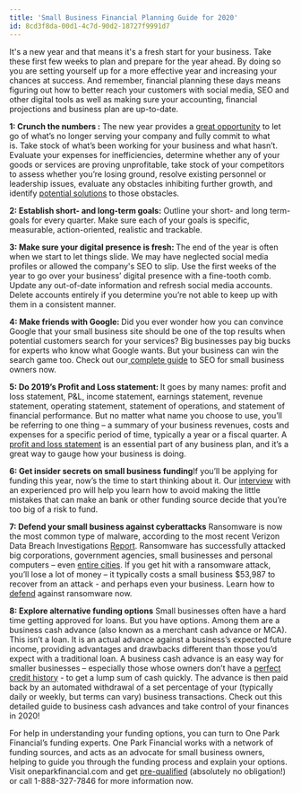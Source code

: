 ```yaml
---
title: 'Small Business Financial Planning Guide for 2020'
id: 8cd3f8da-00d1-4c7d-90d2-18727f9991d7
---
```

<p>It's a new year and that means it's a fresh start for your business. Take these first few weeks to&nbsp;plan and prepare&nbsp;for the year ahead. By doing so you are setting yourself up for a more effective year and increasing your chances at success. And remember, financial planning these days means figuring out how to better reach your customers with social media, SEO and other digital tools as well as making sure your accounting, financial projections and business plan are up-to-date.</p>
<p><strong> 1: Crunch the numbers :</strong>&nbsp;The new year provides a&nbsp;<a href="https://www.oneparkfinancial.com/pre-qualification">great opportunity</a>&nbsp;to let go of what&rsquo;s no longer serving your company and fully commit to what is.&nbsp;Take stock of what&rsquo;s been working for your business and what hasn&rsquo;t. Evaluate your expenses for inefficiencies, determine whether any of your goods or services are proving unprofitable, take stock of your competitors to assess whether you&rsquo;re losing ground, resolve existing personnel or leadership issues, evaluate any obstacles inhibiting further growth, and identify&nbsp;<a href="https://www.oneparkfinancial.com/">potential solutions</a>&nbsp;to those obstacles.</p>
<p><strong> 2: Establish short- and long-term goals:</strong>&nbsp;Outline your short- and long term-goals for every quarter. Make sure each of your goals is specific, measurable, action-oriented, realistic and trackable.</p>
<p><strong>3: Make sure your digital presence is fresh:&nbsp;</strong>The end of the year is often when we start to let things slide. We may have neglected social media profiles or allowed the company's SEO&nbsp;to slip. Use the first&nbsp;weeks of the year to go over your business&rsquo; digital presence with a fine-tooth comb. Update any out-of-date information and&nbsp;refresh social media accounts. Delete accounts entirely if you determine you&rsquo;re not able to keep up with them in a consistent manner.</p>
<p><strong>4: Make friends with Google: </strong>Did you ever wonder how you can convince Google that your small business site should be one of the top results when potential customers search for your services? Big businesses pay big bucks for experts who know what Google wants. But your business can win the search game too. Check out our<a href="https://www.oneparkfinancial.com/blog/seo-for-small-businesses-how-to-rank-high-on-google"> complete guide</a> to SEO for small business owners now.</p>
<p><strong>5: Do 2019&rsquo;s Profit and Loss statement: </strong>It goes by many names: profit and loss statement, P&amp;L, income statement, earnings statement, revenue statement, operating statement, statement of operations, and statement of financial performance. But no matter what name you choose to use, you&rsquo;ll be referring to one thing &ndash; a summary of your business revenues, costs and expenses for a specific period of time, typically a year or a fiscal quarter. A <a href="https://www.oneparkfinancial.com/blog/understanding-your-small-business-profit-and-loss-statement">profit and loss statement</a> is an essential part of any business plan, and it&rsquo;s a great way to gauge how your business is doing.</p>
<p><strong>6: Get insider secrets on small business funding</strong>If you&rsquo;ll be applying for funding this year, now&rsquo;s the time to start thinking about it. Our <a href="https://www.oneparkfinancial.com/blog/ask-an-underwriter-8-tips-before-applying-for-small-business-funding">interview</a> with an experienced pro will help you learn how to avoid making the little mistakes that can make an bank or other funding source decide that you&rsquo;re too big of a risk to fund.</p>
<p><strong>7: Defend your small business against cyberattacks</strong> Ransomware is now the most common type of malware, according to the most recent Verizon Data Breach Investigations&nbsp;<a href="https://enterprise.verizon.com/verizon-insights-lab/dbir/tool/">Report</a>. Ransomware has successfully attacked big corporations, government agencies, small businesses and personal computers &ndash; even&nbsp;<a href="https://www.cnn.com/2019/04/06/politics/albany-new-york-ransomware-attack/index.html">entire cities</a>. If you get hit with a ransomware attack, you&rsquo;ll lose a lot of money &ndash; it typically costs a small business $53,987 to recover from an attack - and perhaps even your business. Learn how to <a href="https://www.oneparkfinancial.com/blog/defending-your-small-business-against-ransomware">defend</a> against ransomware now.</p>
<p><strong>8: Explore alternative funding options</strong> Small businesses often have a hard time getting approved for loans. But you have options. Among them are a business cash advance (also known as a merchant cash advance or MCA). This isn&rsquo;t a loan. It is an actual advance against a business&rsquo;s expected future income, providing advantages and drawbacks different than those you&rsquo;d expect with a traditional loan. A business cash advance is an easy way for smaller businesses &ndash; especially those whose owners don&rsquo;t have a&nbsp;<a href="https://www.oneparkfinancial.com/how-it-works">perfect credit history</a>&nbsp;- to get a lump sum of cash quickly. The advance is then paid back by an automated withdrawal of a set percentage of your (typically daily or weekly, but terms can vary) business transactions. Check out this detailed guide to business cash advances and take control of your finances in 2020!</p>
<p>For help in understanding your funding options, you can turn to One Park Financial&rsquo;s funding experts. One Park Financial works with a network of funding sources, and acts as an advocate for small business owners, helping to guide you through the funding process and explain your options. Visit oneparkfinancial.com and get&nbsp;<a href="https://www.oneparkfinancial.com/pre-qualification">pre-qualified</a>&nbsp;(absolutely no obligation!) or call 1-888-327-7846 for more information now.</p>